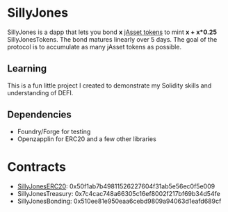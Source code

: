 # SillyJones

SillyJones is a dapp that lets you bond **x** [jAsset tokens](https://docs.jonesdao.io/jones-dao/features/jassets) to mint **x + x*0.25** SillyJonesTokens. The bond matures linearly over 5 days. The goal of the protocol is to accumulate as many jAsset tokens as possible.

## Learning
This is a fun little project I created to demonstrate my Solidity skills and understanding of DEFI.

## Dependencies
* Foundry/Forge for testing
* Openzapplin for ERC20 and a few other libraries

# Contracts
- [SillyJonesERC20](src/SillyJonesERC20.sol): 0x50f1ab7b49811526227604f31ab5e56ec0f5e009
- SillyJonesTreasury: 0x7c4cac748a66305c16ef8002f217bf69b34d54fe
- SillyJonesBonding: 0x510ee81e950eaa6cebd9809a94063d1eafd689cf
